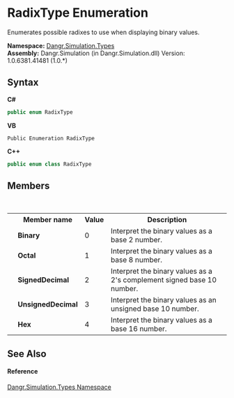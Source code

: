# RadixType Enumeration
 

Enumerates possible radixes to use when displaying binary values.

**Namespace:**&nbsp;<a href="N_Dangr_Simulation_Types">Dangr.Simulation.Types</a><br />**Assembly:**&nbsp;Dangr.Simulation (in Dangr.Simulation.dll) Version: 1.0.6381.41481 (1.0.*)

## Syntax

**C#**<br />
``` C#
public enum RadixType
```

**VB**<br />
``` VB
Public Enumeration RadixType
```

**C++**<br />
``` C++
public enum class RadixType
```


## Members
&nbsp;<table><tr><th></th><th>Member name</th><th>Value</th><th>Description</th></tr><tr><td /><td target="F:Dangr.Simulation.Types.RadixType.Binary">**Binary**</td><td>0</td><td>Interpret the binary values as a base 2 number.</td></tr><tr><td /><td target="F:Dangr.Simulation.Types.RadixType.Octal">**Octal**</td><td>1</td><td>Interpret the binary values as a base 8 number.</td></tr><tr><td /><td target="F:Dangr.Simulation.Types.RadixType.SignedDecimal">**SignedDecimal**</td><td>2</td><td>Interpret the binary values as a 2's complement signed base 10 number.</td></tr><tr><td /><td target="F:Dangr.Simulation.Types.RadixType.UnsignedDecimal">**UnsignedDecimal**</td><td>3</td><td>Interpret the binary values as an unsigned base 10 number.</td></tr><tr><td /><td target="F:Dangr.Simulation.Types.RadixType.Hex">**Hex**</td><td>4</td><td>Interpret the binary values as a base 16 number.</td></tr></table>

## See Also


#### Reference
<a href="N_Dangr_Simulation_Types">Dangr.Simulation.Types Namespace</a><br />